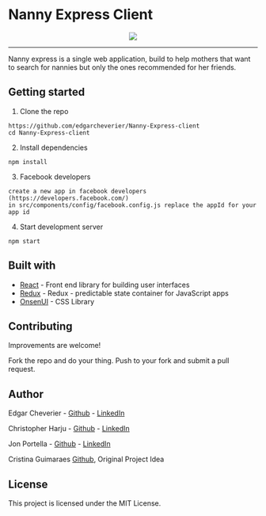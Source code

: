 # Nanny Express Client

<p align="center">
<img style="max-width:100px;max-height:500px;" src="https://firebasestorage.googleapis.com/v0/b/moving-free.appspot.com/o/car%2FVRpZcHu%20-%20Imgur.png?alt=media&token=42647de2-1918-4e21-81ad-e1f2fe63f6b0" />
</p>

----

Nanny express is a single web application, build to help mothers that want to search for  nannies but only the ones recommended for her friends.


## Getting started

1. Clone the repo

```
https://github.com/edgarcheverier/Nanny-Express-client
cd Nanny-Express-client
```

2. Install dependencies
```
npm install
```

3. Facebook developers
```
create a new app in facebook developers (https://developers.facebook.com/)
in src/components/config/facebook.config.js replace the appId for your app id
```

4. Start development server
```
npm start

```
## Built with

* [React](https://facebook.github.io/react-native) - Front end library for building user interfaces
* [Redux](https://es.redux.js.org/) - Redux - predictable state container for JavaScript apps
* [OnsenUI](https://onsen.io/) - CSS Library

## Contributing

Improvements are welcome!

Fork the repo and do your thing. Push to your fork and submit a pull request.

## Author

Edgar Cheverier - [Github](https://github.com/edgarcheverier) - [LinkedIn](https://es.linkedin.com/in/edgar-hugo-cheverier-aguilar-886b3a86)

Christopher Harju - [Github](https://github.com/CKGHarju) - [LinkedIn](https://www.linkedin.com/in/christopher-harju-909b2362/)   

Jon Portella - [Github](https://github.com/jportella93) - [LinkedIn](https://linkedin.com/in/jonportella)

Cristina Guimaraes [Github](https://github.com/cristinaguimaraes), Original Project Idea


## License

This project is licensed under the MIT License.
